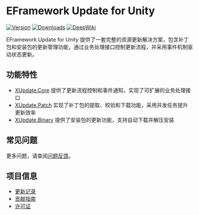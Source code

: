 # EFramework Update for Unity

[![Version](https://img.shields.io/npm/v/org.eframework.u3d.upd)](https://www.npmjs.com/package/org.eframework.u3d.upd)
[![Downloads](https://img.shields.io/npm/dm/org.eframework.u3d.upd)](https://www.npmjs.com/package/org.eframework.u3d.upd)
[![DeepWiki](https://img.shields.io/badge/DeepWiki-Explore-blue)](https://deepwiki.com/eframework-org/U3D.UPD)

EFramework Update for Unity 提供了一套完整的资源更新解决方案，包含补丁包和安装包的更新管理功能，通过业务处理接口控制更新流程，并采用事件机制驱动状态更新。

## 功能特性

- [XUpdate.Core](Documentation~/XUpdate.Core.md) 提供了更新流程控制和事件通知，实现了可扩展的业务处理接口
- [XUpdate.Patch](Documentation~/XUpdate.Patch.md) 实现了补丁包的提取、校验和下载功能，采用并发任务提升更新效率
- [XUpdate.Binary](Documentation~/XUpdate.Binary.md) 提供了安装包的更新功能，支持自动下载并解压安装

## 常见问题

更多问题，请查阅[问题反馈](CONTRIBUTING.md#问题反馈)。

## 项目信息

- [更新记录](CHANGELOG.md)
- [贡献指南](CONTRIBUTING.md)
- [许可证](LICENSE.md)
